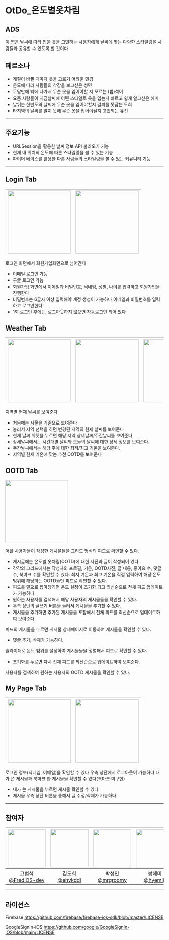 
# OtDo_온도별옷차림

## ADS
이 앱은 날씨에 따라 입을 옷을 고민하는 사용자에게 날씨에 맞는 다양한 스타일링을 사람들과 공유할 수 있도록 할 것이다
## 페르소나
- 계절이 바뀔 때마다 옷을 고르기 어려운 민경
-   온도에 따라 사람들의 착장을 보고싶은 성민
-   두달만에 밖에 나가서 무슨 옷을 입어야할 지 모르는 (범)석이
-   요즘 사람들이 지금날씨에 어떤 스타일로 옷을 입는지 빠르고 쉽게 알고싶은 혜미
-   날뛰는 한반도의 날씨에 무슨 옷을 입어야할지 갈피를 못잡는 도희
-   타지역의 날씨를 알지 못해 무슨 옷을 입어야될지 고민되는 유진

---

## 주요기능
- URLSession을 활용한 날씨 정보 API 불러오기 기능
- 현재 내 위치의 온도에 따른 스타일링을 볼 수 있는 기능
- 파이어 베이스를 활용한 다른 사람들의 스타일링을 볼 수 있는 커뮤니티 기능

---

## Login Tab
| <img width="200" src="https://user-images.githubusercontent.com/57763334/208874503-ea989f21-dd7d-4fa2-a5c1-5e1db4aad821.png"> | <img width="200" src="https://user-images.githubusercontent.com/57763334/208874479-a3ff8f25-a902-4902-a8b4-264edb68e1d7.png"> |
|:-:|:-:|

로그인 화면에서 회원가입화면으로 넘어간다
- 이메일 로그인 가능
- 구글 로그인 가능 
- 회원가입 화면에서 이메일과 비밀번호, 닉네임, 성별, 나이를 입력하고 회원가입을 진행한다 
- 비밀번호는 6글자 이상 입력해야 계정 생성이 가능하다 이메일과 비밀번호를 입력하고 로그인한다 
- 1회 로그인 후에는, 로그아웃하지 않으면 자동로그인 되어 있다 

## Weather Tab
| <img width="200" src="https://user-images.githubusercontent.com/57763334/209303208-64fefe88-d9d0-4967-a23c-b7ed6aa2c6e5.gif">| <img width="200" src="https://user-images.githubusercontent.com/57763334/208871760-59db30d6-b35b-4be4-9ef9-14de60f64c8a.png"> | <img width="200" src="https://user-images.githubusercontent.com/57763334/208872000-f13d9ac4-e618-4492-a7e4-36cf1df7295d.png"> | <img width="200" src="https://user-images.githubusercontent.com/57763334/208876898-afeb43ec-74e9-4a4a-baca-fdd5b6192d5a.png"> |
|:-:|:-:|:-:|:-:|

지역별 현재 날씨를 보여준다
- 처음에는 서울을 기준으로 보여준다
- 눌러서 지역 선택을 하면 변경된 지역의 현재 날씨를 보여준다 
- 현재 날씨 위젯을 누르면 해당 지역 상세날씨/주간날씨를 보여준다 
- 상세날씨에서는 시간대별 날씨와 오늘의 날씨에 대한 상세 정보를 보여준다. 
- 주간날씨에서는 해당 주에 대한 최저/최고 기온을 보여준다. 
- 지역별 현재 기온에 맞는 추천 OOTD를 보여준다

## OOTD Tab
<img width="200" src="https://user-images.githubusercontent.com/57763334/209302684-b295672a-316b-4107-be80-a0c9067de579.gif">

어플 사용자들이 작성한 게시물들을 그리드 형식의 피드로 확인할 수 있다. 
- 게시글에는 온도별 옷차림(OOTD)에 대한 사진과 글이 작성되어 있다. 
- 각각의 그리드에서는 작성자의 프로필, 기온, OOTD사진, 글 내용, 좋아요 수, 댓글 수, 북마크 수를 확인할 수 있다. 최저 기온과 최고 기온을 직접 입력하여 해당 온도 범위에 해당하는 OOTD들만 피드로 확인할 수 있다. 
- 피드를 밑으로 잡아당기면 온도 설정이 초기화 되고 최신순으로 전체 피드 업데이트가 가능하다
- 원하는 사용자를 검색해서 해당 사용자의 게시물들을 확인할 수 있다. 
- 우측 상단의 글쓰기 버튼을 눌러서 게시물을 추가할 수 있다. 
- 게시물을 추가하면 추가된 게시물을 포함해서 전체 피드를 최신순으로 업데이트하여 보여준다


피드의 게시물을 누르면 게시물 상세페이지로 이동하여 게시물을 확인할 수 있다.
- 댓글 추가, 삭제가 가능하다.


슬라이더로 온도 범위를 설정하여 게시물들을 정렬해서 피드로 확인할 수 있다.
- 초기화를 누르면 다시 전체 피드를 최신순으로 업데이트하여 보여준다.


사용자를 검색하여 원하는 사용자의 OOTD 게시물을 확인할 수 있다.


## My Page Tab
| <img width="200" src="https://user-images.githubusercontent.com/57763334/209303385-801fac3e-f72d-494e-a6c4-d36062b26297.png"> | <img width="200" src="https://user-images.githubusercontent.com/57763334/209303391-018be46c-25b7-44c1-9361-e282f92e78b3.png"> |
|:-:|:-:|

로그인 정보(닉네임, 이메일)을 확인할 수 있다 우측 상단에서 로그아웃이 가능하다 내가 쓴 게시물과 북마크 한 게시물을 확인할 수 있다(북마크 미구현) 
- 내가 쓴 게시물을 누르면 게시물 확인할 수 있다 
- 게시물 우측 상단 버튼을 통해서 글 수정/삭제가 가능하다

---

## 참여자
|<img width="120" src="https://avatars.githubusercontent.com/u/114239407?v=4">|<img width="120" src="https://avatars.githubusercontent.com/u/57763334?v=4">|<img width="120" src="https://avatars.githubusercontent.com/u/104570633?v=4">|<img width="120" src="https://avatars.githubusercontent.com/u/98953443?v=4">|<img width="120" src="https://avatars.githubusercontent.com/u/107797217?v=4">|
|:---:|:---:|:---:|:---:|:---:|
|고범석<br>[@FrediOS-dev](https://github.com/FrediOS-dev)|김도희<br>[@ehvkddl](https://github.com/ehvkddl)|박성민<br>[@mrgroomy](https://github.com/mrgroomy)|봉혜미<br>[@hyemib](https://github.com/hyemib)|이민경<br>[@mxnkng](https://github.com/mxnkng)|

---

## 라이선스
Firebase
https://github.com/firebase/firebase-ios-sdk/blob/master/LICENSE

GoogleSignIn-iOS
https://github.com/google/GoogleSignIn-iOS/blob/main/LICENSE
